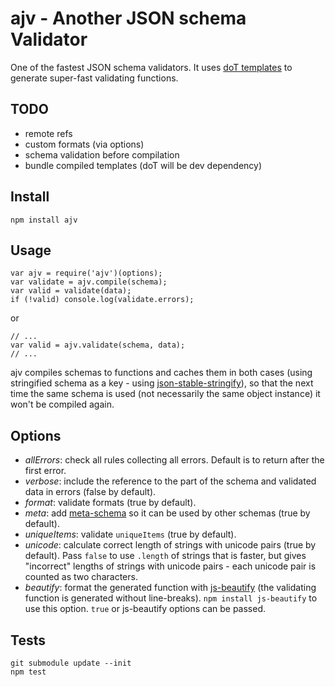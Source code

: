 # ajv - Another JSON schema Validator

One of the fastest JSON schema validators. It uses [doT templates](https://github.com/olado/doT) to generate super-fast validating functions.


## TODO

- remote refs
- custom formats (via options)
- schema validation before compilation
- bundle compiled templates (doT will be dev dependency)


## Install

```
npm install ajv
```


## Usage

```
var ajv = require('ajv')(options);
var validate = ajv.compile(schema);
var valid = validate(data);
if (!valid) console.log(validate.errors);
```

or

```
// ...
var valid = ajv.validate(schema, data);
// ...
```

ajv compiles schemas to functions and caches them in both cases (using stringified schema as a key - using [json-stable-stringify](https://github.com/substack/json-stable-stringify)), so that the next time the same schema is used (not necessarily the same object instance) it won't be compiled again.


## Options

- _allErrors_: check all rules collecting all errors. Default is to return after the first error.
- _verbose_: include the reference to the part of the schema and validated data in errors (false by default).
- _format_: validate formats (true by default).
- _meta_: add [meta-schema](http://json-schema.org/documentation.html) so it can be used by other schemas (true by default).
- _uniqueItems_: validate `uniqueItems` (true by default).
- _unicode_: calculate correct length of strings with unicode pairs (true by default). Pass `false` to use `.length` of strings that is faster, but gives "incorrect" lengths of strings with unicode pairs - each unicode pair is counted as two characters.
- _beautify_: format the generated function with [js-beautify](https://github.com/beautify-web/js-beautify) (the validating function is generated without line-breaks). `npm install js-beautify` to use this option. `true` or js-beautify options can be passed.


## Tests

```
git submodule update --init
npm test
```
